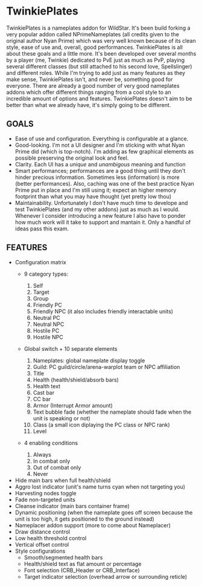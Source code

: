 # TwinkiePlates
TwinkiePlates is a nameplates addon for WildStar. It's been build forking a very popular addon called NPrimeNameplates (all credits given to the original author Nyan Prime) which was very well known because of its clean style, ease of use and, overall, good performances.
TwinkiePlates is all about these goals and a little more. It's been developed over several months by a player (me, Twinkie) dedicated to PvE just as much as PvP, playing several different classes (but still attached to his second love, Spellslinger) and different roles.
While I'm trying to add just as many features as they make sense, TwinkiePlates isn't, and never be, something good for everyone. There are already a good number of very good nameplates addons which offer different things ranging from a cool style to an incredible amount of options and features. TwinkiePlates doesn't aim to be better than what we already have, it's simply going to be different.

## GOALS
* Ease of use and configuration. Everything is configurable at a glance.
* Good-looking. I'm not a UI designer and I'm sticking with what Nyan Prime did (which is top-notch). I'm adding as few graphical elements as possible preserving the original look and feel.
* Clarity. Each UI has a _unique_ and _unambigous_ meaning and function
* Smart performances; performances are a good thing until they don't hinder precious information. Sometimes less (information) is more (better performances). Also, caching was one of the best practice Nyan Prime put in place and I'm still using it; expect an higher memory footprint than what you may have thought (yet pretty low thou)
* Maintainability. Unfortunately I don't have much time to develope and test TwinkiePlates (and my other addons) just as much as I would. Whenever I consider introducing a new feature I also have to ponder how much work will it take to support and mantain it. Only a handful of ideas pass this exam.

## FEATURES

* Configuration matrix
  - 9 category types:
    1. Self
    2. Target
    3. Group
    4. Friendly PC
    5. Friendly NPC (it also includes friendly interactable units)
    6. Neutral PC
    7. Neutral NPC
    8. Hostile PC
    9. Hostile NPC
    
  - Global switch + 10 separate elements
    1. Nameplates: global nameplate display toggle
    2. Guild: PC guild/circle/arena-warplot team or NPC affiliation
    3. Title
    4. Health (health/shield/absorb bars)
    5. Health text
    6. Cast bar
    7. CC bar
    8. Armor (Interrupt Armor amount)
    9. Text bubble fade (whether the nameplate should fade when the unit is speaking or not)
    10. Class (a small icon diplaying the PC class or NPC rank)
    11. Level
    
  - 4 enabling conditions
    1. Always
    2. In combat only
    3. Out of combat only
    4. Never
* Hide main bars when full health/shield
* Aggro lost indicator (unit's name turns cyan when not targeting you)
* Harvesting nodes toggle
* Fade non-targeted units
* Cleanse indicator (main bars container frame)
* Dynamic positioning (when the nameplate goes off screen because the unit is too high, it gets positioned to the ground instead)
* Nameplacer addon support (more to come about Nameplacer)
* Draw distance control
* Low health threshold control
* Vertical offset control
* Style configurations
  - Smooth/segmented health bars
  - Health/shield text as flat amount or percentage
  - Font selection (CRB_Header or CRB_Interface)
  - Target indicator selection (overhead arrow or surrounding reticle)
